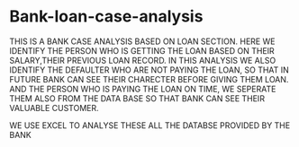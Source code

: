 # Bank-loan-case-analysis

THIS IS A BANK CASE ANALYSIS BASED ON LOAN SECTION. HERE WE IDENTIFY THE PERSON WHO IS GETTING THE LOAN BASED ON THEIR SALARY,THEIR PREVIOUS LOAN RECORD.
IN THIS ANALYSIS WE ALSO IDENTIFY THE DEFAULTER WHO ARE NOT PAYING THE LOAN, SO THAT IN FUTURE BANK CAN SEE THEIR CHARECTER BEFORE GIVING THEM LOAN.
AND THE PERSON WHO IS PAYING THE LOAN ON TIME, WE SEPERATE THEM ALSO FROM THE DATA BASE SO THAT BANK CAN SEE THEIR VALUABLE CUSTOMER.

WE USE EXCEL TO ANALYSE THESE ALL THE DATABSE PROVIDED BY THE BANK
